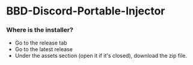# BBD-Discord-Portable-Injector


### Where is the installer?
- Go to the release tab
- Go to the latest release
- Under the assets section (open it if it's closed), download the zip file.
